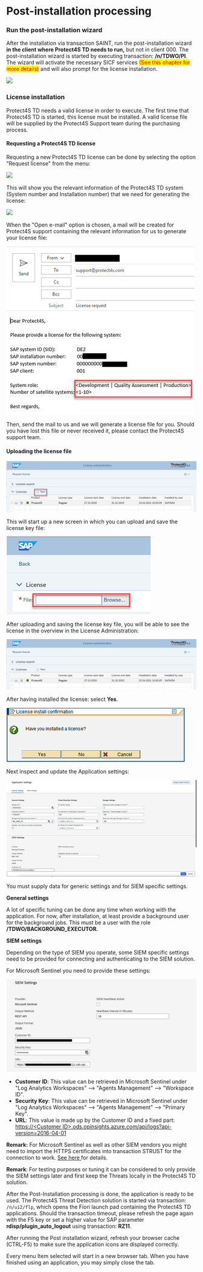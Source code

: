 # Post-installation processing

### Run the post-installation wizard <a href="#run-the-post-installation-wizard" id="run-the-post-installation-wizard"></a>

After the installation via transaction SAINT, run the post-installation wizard **in the client where Protect4S TD needs to run,** but not in client 000. The post-installation wizard is started by executing transaction: **/n/TDWO/PI**. The wizard will activate the necessary SICF services <mark style="color:red;">(See this chapter for more details)</mark> and will also prompt for the license installation.

![](https://files.gitbook.com/v0/b/gitbook-legacy-files/o/assets%2F-M4DeA\_ch2aT\_DMIXtj1%2F-M4DeCFgK1Kor0XH90AI%2F-M4DeKsFHHQTfTDDaEVZ%2Fimage009.png?generation=1586162673680417\&alt=media)

### License installation <a href="#license-installation" id="license-installation"></a>

Protect4S TD needs a valid license in order to execute. The first time that Protect4S TD is started, this license must be installed. A valid license file will be supplied by the Protect4S Support team during the purchasing process.

#### Requesting a Protect4S TD license <a href="#requesting-a-new-protect4s-license" id="requesting-a-new-protect4s-license"></a>

Requesting a new Protect4S TD license can be done by selecting the option "Request license" from the menu:

![](https://files.gitbook.com/v0/b/gitbook-x-prod.appspot.com/o/spaces%2F-M4DeA\_ch2aT\_DMIXtj1%2Fuploads%2FlpABSLg8wjMsdY05dACo%2Fimage.png?alt=media\&token=e3d48863-20a7-4f96-94a7-43a5bd76fe02)

This will show you the relevant information of the Protect4S TD system (System number and Installation number) that we need for generating the license:

![](https://files.gitbook.com/v0/b/gitbook-x-prod.appspot.com/o/spaces%2F-M4DeA\_ch2aT\_DMIXtj1%2Fuploads%2FqZ6wlogI50S0clUj1trK%2Fimage.png?alt=media\&token=5ac7b421-1906-45dd-a186-72d2d18a4c4f)

When the "Open e-mail" option is chosen, a mail will be created for Protect4S support containing the relevant information for us to generate your license file:

![](<../../.gitbook/assets/image (33).png>)

Then, send the mail to us and we will generate a license file for you. Should you have lost this file or never received it, please contact the Protect4S support team.

#### Uploading the license file

![](<../../.gitbook/assets/image (17).png>)

This will start up a new screen in which you can upload and save the license key file:

![](<../../.gitbook/assets/image (19).png>)

After uploading and saving the license key file, you will be able to see the license in the overview in the License Administration:

![](<../../.gitbook/assets/image (13).png>)

After having installed the license: select **Yes**.

![](<../../.gitbook/assets/image (68).png>)

Next inspect and update the Application settings:

![](<../../.gitbook/assets/image (53).png>)

You must supply data for generic settings and for SIEM specific settings.

**General settings**

A lot of specific tuning can be done any time when working with the application. For now, after installation, at least provide a background user for the background jobs. This must be a user with the role **/TDWO/BACKGROUND\_EXECUTOR.**

**SIEM settings**

Depending on the type of SIEM you operate, some SIEM specific settings need to be provided for connecting and authenticating to the SIEM solution.

For Microsoft Sentinel you need to provide these settings:

![](<../../.gitbook/assets/image (41).png>)

* **Customer ID**: This value can be retrieved in Microsoft Sentinel under "Log Analytics Workspaces" --> "Agents Management" --> "Workspace ID".
* **Security Key**: This value can be retrieved in Microsoft Sentinel under "Log Analytics Workspaces" --> "Agents Management" --> "Primary Key".
* **URL**: This value is made up by the Customer ID and a fixed part: [https://\<Customer ID>.ods.opinsights.azure.com/api/logs?api-version=2016-04-01](https:/%3CCustomer\_ID%3E.ods.opinsights.azure.com/api/logs)

**Remark:** For Microsoft Sentinel as well as other SIEM vendors you might need to import the HTTPS certificates into transaction STRUST for the connection to work. [See here ](../troubleshooting/siem-certificates.md)for details.

**Remark**: For testing purposes or tuning it can be considered to only provide the SIEM settings later and first keep the Threats locally in the Protect4S TD solution.

After the Post-Installation processing is done, the application is ready to be used. The Protect4S Threat Detection solution is started via transaction: `/n/ui2/flp`, which opens the Fiori launch pad containing the Protect4S TD applications. Should the transaction timeout, please refresh the page again with the F5 key or set a higher value for SAP parameter **rdisp/plugin\_auto\_logout** using transaction: **RZ11**.

After running the Post installation wizard, refresh your browser cache (CTRL-F5) to make sure the application icons are displayed correctly.

Every menu Item selected will start in a new browser tab. When you have finished using an application, you may simply close the tab.
